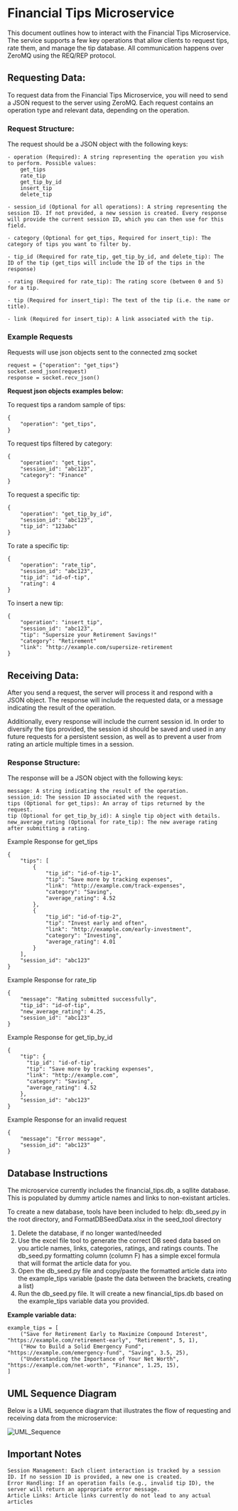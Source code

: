 # Financial Tips Microservice

This document outlines how to interact with the Financial Tips Microservice. 
The service supports a few key operations that allow clients to request tips, rate them, and manage the tip database. 
All communication happens over ZeroMQ using the REQ/REP protocol.

## Requesting Data:

To request data from the Financial Tips Microservice, you will need to send a JSON request to the server using ZeroMQ. Each request contains an operation type and relevant data, depending on the operation.

### Request Structure:

The request should be a JSON object with the following keys:

    - operation (Required): A string representing the operation you wish to perform. Possible values:
        get_tips
        rate_tip
        get_tip_by_id
        insert_tip
        delete_tip

    - session_id (Optional for all operations): A string representing the session ID. If not provided, a new session is created. Every response will provide the current session ID, which you can then use for this field.

    - category (Optional for get_tips, Required for insert_tip): The category of tips you want to filter by.

    - tip_id (Required for rate_tip, get_tip_by_id, and delete_tip): The ID of the tip (get_tips will include the ID of the tips in the response)

    - rating (Required for rate_tip): The rating score (between 0 and 5) for a tip.

    - tip (Required for insert_tip): The text of the tip (i.e. the name or title).

    - link (Required for insert_tip): A link associated with the tip.


### Example Requests

Requests will use json objects sent to the connected zmq socket

    request = {"operation": "get_tips"}
    socket.send_json(request)
    response = socket.recv_json()

**Request json objects examples below:**

To request tips a random sample of tips:

    {
        "operation": "get_tips",
    }

To request tips filtered by category:

    {
        "operation": "get_tips",
        "session_id": "abc123",
        "category": "Finance"
    }

To request a specific tip:

    {
        "operation": "get_tip_by_id",
        "session_id": "abc123",
        "tip_id": "123abc"
    }

To rate a specific tip:

    {
        "operation": "rate_tip",
        "session_id": "abc123",
        "tip_id": "id-of-tip",
        "rating": 4
    }

To insert a new tip:

    {
        "operation": "insert_tip",
        "session_id": "abc123",
        "tip": "Supersize your Retirement Savings!"
        "category": "Retirement"
        "link": "http://example.com/supersize-retirement
    }

## Receiving Data:

After you send a request, the server will process it and respond with a JSON object. The response will include the requested data, or a message indicating the result of the operation.

Additionally, every response will include the current session id. In order to diversify the tips provided, the session id should be saved and used in any future requests for a persistent session, as well as to prevent a user from rating an article multiple times in a session.

### Response Structure:

The response will be a JSON object with the following keys:

    message: A string indicating the result of the operation.
    session_id: The session ID associated with the request.
    tips (Optional for get_tips): An array of tips returned by the request.
    tip (Optional for get_tip_by_id): A single tip object with details.
    new_average_rating (Optional for rate_tip): The new average rating after submitting a rating.

Example Response for get_tips

    {
        "tips": [
            {
                "tip_id": "id-of-tip-1",
                "tip": "Save more by tracking expenses",
                "link": "http://example.com/track-expenses",
                "category": "Saving",
                "average_rating": 4.52
            },
            {
                "tip_id": "id-of-tip-2",
                "tip": "Invest early and often",
                "link": "http://example.com/early-investment",
                "category": "Investing",
                "average_rating": 4.01
            }
        ],
        "session_id": "abc123"
    }

Example Response for rate_tip

    {
        "message": "Rating submitted successfully",
        "tip_id": "id-of-tip",
        "new_average_rating": 4.25,
        "session_id": "abc123"
    }

Example Response for get_tip_by_id

    {
        "tip": {
          "tip_id": "id-of-tip",
          "tip": "Save more by tracking expenses",
          "link": "http://example.com",
          "category": "Saving",
          "average_rating": 4.52
        },
        "session_id": "abc123"
    }

Example Response for an invalid request

    {
        "message": "Error message",
        "session_id": "abc123"
    }

## Database Instructions

The microservice currently includes the financial_tips.db, a sqllite database. This is populated by dummy article names and links to non-existant articles.

To create a new database, tools have been included to help: db_seed.py in the root directory, and FormatDBSeedData.xlsx in the seed_tool directory

1. Delete the database, if no longer wanted/needed
2. Use the excel file tool to generate the correct DB seed data based on you article names, links, categories, ratings, and ratings counts. The db_seed.py formatting column (column F) has a simple excel formula that will format the article data for you.
3. Open the db_seed.py file and copy/paste the formatted article data into the example_tips variable (paste the data between the brackets, creating a list)
4. Run the db_seed.py file. It will create a new financial_tips.db based on the example_tips variable data you provided.

**Example variable data:**

    example_tips = [
        ("Save for Retirement Early to Maximize Compound Interest", "https://example.com/retirement-early", "Retirement", 5, 1),
        ("How to Build a Solid Emergency Fund", "https://example.com/emergency-fund", "Saving", 3.5, 25),
        ("Understanding the Importance of Your Net Worth", "https://example.com/net-worth", "Finance", 1.25, 15),
    ]

## UML Sequence Diagram

Below is a UML sequence diagram that illustrates the flow of requesting and receiving data from the microservice:

![UML_Sequence](https://github.com/user-attachments/assets/b5bbf7d8-fc5d-47d3-9235-bd6c4a683464)

## Important Notes

    Session Management: Each client interaction is tracked by a session ID. If no session ID is provided, a new one is created.
    Error Handling: If an operation fails (e.g., invalid tip ID), the server will return an appropriate error message.
    Article Links: Article links currently do not lead to any actual articles
